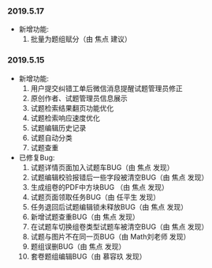 ### 2019.5.17

* 新增功能:
  1. 批量为题组赋分（由 焦点 建议）

### 2019.5.15

* 新增功能:
    1. 用户提交纠错工单后微信消息提醒试题管理员修正
    2. 原创作者、试题管理员信息展示
    3. 试题检索结果翻页功能优化
    4. 试题检索响应速度优化
    5. 试题编辑历史记录
    6. 试题自动分类
    7. 试题查重
* 已修复Bug:
    1. 试题详情页面加入试题车BUG（由 焦点 发现）
    2. 试题编辑校验报错后一些字段被清空BUG（由 焦点 发现）
    3. 生成组卷的PDF中方块BUG （由 焦点 发现）
    4. 试题页面领取任务BUG（由 任平生 发现）
    5. 任务退回后试题编辑锁未释放BUG（由 焦点 发现）
    6. 新增试题查重BUG（由 焦点 发现）
    7. 在试题车切换组卷类型试题车被清空BUG（由 焦点 发现）
    8. 试题与图片不在同一页BUG（由 Math刘老师 发现）
    9. 题组误删BUG（由 焦点 发现）
    10. 套卷题组编辑BUG（由 慕容玖 发现）

